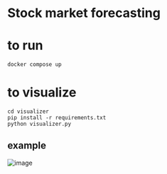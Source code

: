 # Stock market forecasting

# to run 
`docker compose up`

# to visualize
```
cd visualizer
pip install -r requirements.txt
python visualizer.py
```
## example
![image](https://github.com/user-attachments/assets/37eb21c3-7cb2-42a3-8da9-f780c5632230)
